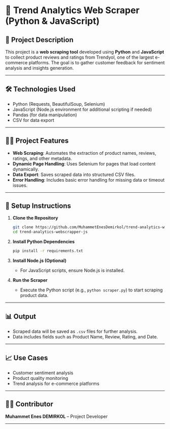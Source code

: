 # 🔢 Trend Analytics Web Scraper (Python & JavaScript)

## 📖 Project Description
This project is a **web scraping tool** developed using **Python** and **JavaScript** to collect product reviews and ratings from Trendyol, one of the largest e-commerce platforms. The goal is to gather customer feedback for sentiment analysis and insights generation.

---

## 🛠️ Technologies Used
- Python (Requests, BeautifulSoup, Selenium)
- JavaScript (Node.js environment for additional scripting if needed)
- Pandas (for data manipulation)
- CSV for data export

---

## 👨‍💼 Project Features
- **Web Scraping**: Automates the extraction of product names, reviews, ratings, and other metadata.
- **Dynamic Page Handling**: Uses Selenium for pages that load content dynamically.
- **Data Export**: Saves scraped data into structured CSV files.
- **Error Handling**: Includes basic error handling for missing data or timeout issues.

---

## 🚀 Setup Instructions

1. **Clone the Repository**
    ```bash
    git clone https://github.com/MuhammetEnesDemirkol/trend-analytics-webscrapper-js
    cd trend-analytics-webscrapper-js
    ```

2. **Install Python Dependencies**
    ```bash
    pip install -r requirements.txt
    ```

3. **Install Node.js (Optional)**
    - For JavaScript scripts, ensure Node.js is installed.

4. **Run the Scraper**
    - Execute the Python script (e.g., `python scraper.py`) to start scraping product data.

---

## 📊 Output
- Scraped data will be saved as `.csv` files for further analysis.
- Data includes fields such as Product Name, Review, Rating, and Date.

---

## 📈 Use Cases
- Customer sentiment analysis
- Product quality monitoring
- Trend analysis for e-commerce platforms

---

## 👨‍💼 Contributor
**Muhammet Enes DEMIRKOL** – Project Developer

---
